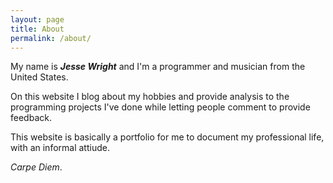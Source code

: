 ```yaml
---
layout: page
title: About
permalink: /about/
---
```


My name is ***Jesse Wright*** and I'm a programmer and musician from the United States.

On this website I blog about my hobbies and provide analysis to the programming projects I've done while letting people comment to provide feedback.

This website is basically a portfolio for me to document my professional life, with an informal attiude.

*Carpe Diem*.